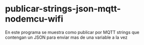 # publicar-strings-json-mqtt-nodemcu-wifi
En este programa se muestra como publicar por MQTT strings que contengan un JSON para enviar mas de una variable a la vez
